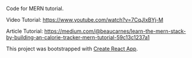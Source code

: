 Code for MERN tutorial.

Video Tutorial: https://www.youtube.com/watch?v=7CqJlxBYj-M

Article Tutorial: https://medium.com/@beaucarnes/learn-the-mern-stack-by-building-an-calorie-tracker-mern-tutorial-59c13c1237a1

This project was bootstrapped with [Create React App](https://github.com/facebook/create-react-app).
